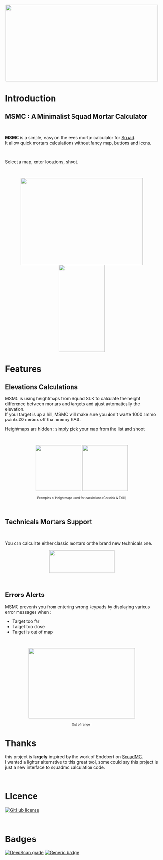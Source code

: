 
 <p align="center">
   <img width="500" height="250" src="https://i.imgur.com/AvOk3yK.png">
 </p>

# **Introduction**

## **MSMC** : A Minimalist Squad Mortar Calculator

</br>

**MSMC** is a simple, easy on the eyes mortar calculator for <a href="https://joinsquad.com/">Squad</a>.  
It allow quick mortars calculations without fancy map, buttons and icons.
 
</br>

Select a map, enter locations, shoot.

</br>
 
 
<p align="center">
  <img width="400" height="284" src="https://i.imgur.com/ZkOK76O.png">
  <img width="150" height="284" src=" https://i.imgur.com/zlG4xRs.png">
</p>

# **Features**


## **Elevations Calculations**

MSMC is using heightmaps from Squad SDK to calculate the height difference between mortars and targets and ajust automatically the elevation.  
If your target is up a hill, MSMC will make sure you don't waste 1000 ammo points 20 meters off that enemy HAB.

Heightmaps are hidden : simply pick your map from the list and shoot.

</br>

<p align="center">
  <img width="150" height="150" src="https://github.com/sh4rkman/MSMC/blob/master/img/heightmaps/gorodok.jpg?raw=true">
  <img width="150" height="150" src="https://github.com/sh4rkman/MSMC/blob/master/img/heightmaps/tallil.jpg?raw=true">
</p>
<p align="center"><sub><sup>Examples of Heightmaps used for caculations (Gorodok & Tallil)</sub></sup></p>

</br>

## **Technicals Mortars Support**

</br>

You can calculate either classic mortars or the brand new technicals one.

 <p align="center">
   <img width="215" height="74" src="https://i.imgur.com/FYhsK2j.png">
 </p>

 </br>

## **Errors Alerts**

MSMC prevents you from entering wrong keypads by displaying various error messages when :
- Target too far
- Target too close
- Target is out of map
  
</br>

<p align="center">
  <img width="350" height="230" src="https://i.imgur.com/Yjysctp.png">
</p>
<p align="center"><sub><sup>Out of range !</sub></sup></p>



# Thanks

this project is **largely** inspired by the work of Endebert on <a href="https://github.com/Endebert/squadmc">SquadMC</a>.  
I wanted a lighter alternative to this great tool, some could say this project is just a new interface to squadmc calculation code.

</br>

# Licence


[![GitHub license](https://img.shields.io/github/license/Naereen/StrapDown.js.svg)](https://github.com/sh4rkman/MSMC/blob/master/LICENSE)  
  
</br>

# Badges
 [![DeepScan grade](https://deepscan.io/api/teams/12376/projects/15404/branches/306486/badge/grade.svg)](https://deepscan.io/dashboard#view=project&tid=12376&pid=15404&bid=306486)  [![Generic badge](https://img.shields.io/badge/W3C-Good-green.svg)](https://validator.w3.org/nu/?doc=https%3A%2F%2Fmortar.sharkman.info%2F)  